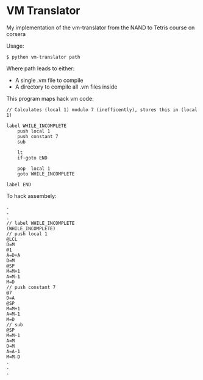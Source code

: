 # VM Translator

My implementation of the vm-translator from the NAND to Tetris course on corsera

Usage:

    $ python vm-translator path

Where path leads to either:

- A single .vm file to compile
- A directory to compile all .vm files inside

This program maps hack vm code:

    // Calculates (local 1) modulo 7 (inefficently), stores this in (local 1)

    label WHILE_INCOMPLETE
        push local 1
        push constant 7
        sub

        lt
        if-goto END

        pop  local 1
        goto WHILE_INCOMPLETE

    label END

To hack assembely:

    .
    .
    .
    // label WHILE_INCOMPLETE
    (WHILE_INCOMPLETE)
    // push local 1
    @LCL
    D=M
    @1
    A=D+A
    D=M
    @SP
    M=M+1
    A=M-1
    M=D
    // push constant 7
    @7
    D=A
    @SP
    M=M+1
    A=M-1
    M=D
    // sub
    @SP
    M=M-1
    A=M
    D=M
    A=A-1
    M=M-D
    .
    .
    .
